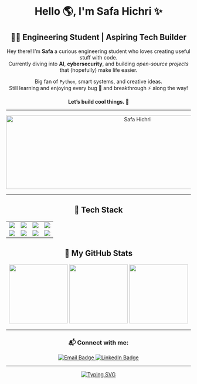 <!-- Header with emoji and animation -->
<h1 align="center">
  Hello 🌎, I'm Safa Hichri ✨
<h2 align="center">👩‍💻 Engineering Student | Aspiring Tech Builder</h2>

<p align="center">
  Hey there! I’m <strong>Safa</strong> a curious engineering student who loves creating useful stuff with code.<br>
  Currently diving into <strong>AI</strong>, <strong>cybersecurity</strong>, and building <em>open-source projects</em> that (hopefully) make life easier.
</p>

<p align="center">
  Big fan of <code>Python</code>, smart systems, and creative ideas.<br>
  Still learning and enjoying every bug 🐞 and breakthrough ⚡ along the way!
</p>

<p align="center">
  <strong>Let’s build cool things. 🚀</strong>
</p>

---
<p align="center">
  <img src="https://media2.giphy.com/media/v1.Y2lkPTc5MGI3NjExc2UzZHY5bzdjZWF6emFpZmMwdHloZzUzcmc1ZGcwdDMwenV0dWk4NyZlcD12MV9pbnRlcm5hbF9naWZfYnlfaWQmY3Q9Zw/LMcB8XospGZO8UQq87/giphy.gif" alt="Safa Hichri" width="700" height="200">
</p>


---



<h2 align="center">🚀 Tech Stack</h2>


<div align="center">

<table>
  <tr>
    <td align="center"><img src="https://img.shields.io/badge/Python-3776AB?logo=python&logoColor=white&style=for-the-badge"/></td>
    <td align="center"><img src="https://img.shields.io/badge/Java-ED8B00?logo=java&logoColor=white&style=for-the-badge"/></td>
    <td align="center"><img src="https://img.shields.io/badge/Flutter-02569B?logo=flutter&logoColor=white&style=for-the-badge"/></td>
    <td align="center"><img src="https://img.shields.io/badge/Firebase-FFCA28?logo=firebase&logoColor=black&style=for-the-badge"/></td>
  </tr>
  <tr>
    <td align="center"><img src="https://img.shields.io/badge/HTML5-E34F26?logo=html5&logoColor=white&style=for-the-badge"/></td>
    <td align="center"><img src="https://img.shields.io/badge/CSS3-1572B6?logo=css3&logoColor=white&style=for-the-badge"/></td>
    <td align="center"><img src="https://img.shields.io/badge/JavaScript-F7DF1E?logo=javascript&logoColor=black&style=for-the-badge"/></td>
    <td align="center"><img src="https://img.shields.io/badge/TensorFlow-FF6F00?logo=tensorflow&logoColor=white&style=for-the-badge"/></td>
  </tr>
</table>

</div>


<!-- Badges -->

<h2 align="center">🚀 My GitHub Stats</h2>

<div align="center">
  <img src="https://github-readme-stats.vercel.app/api?username=safahichri2001&show_icons=true&theme=tokyonight" height="160"/>
  <img src="https://github-readme-stats.vercel.app/api/top-langs/?username=safahichri2001&layout=compact&theme=tokyonight" height="160"/>
  <img src="https://github-readme-streak-stats.herokuapp.com?user=safahichri2001&theme=tokyonight&hide_border=false" height="160"/>
</div>

---

<h3 align="center">📬 Connect with me:</h3>
<p align="center">
  <a href="mailto:safahichri77@gmail.com" target="_blank">
    <img src="https://img.shields.io/badge/Email-D14836?style=for-the-badge&logo=gmail&logoColor=white" alt="Email Badge"/>
  </a>
  <a href="https://www.linkedin.com/in/safa-hichri-9386a6277/" target="_blank">
    <img src="https://img.shields.io/badge/LinkedIn-0A66C2?style=for-the-badge&logo=linkedin&logoColor=white" alt="LinkedIn Badge"/>
  </a>
</p>

---

<div align="center">
  <a href="https://git.io/typing-svg">
    <img src="https://readme-typing-svg.demolab.com?font=Fira+Code&duration=2000&pause=50&color=FD00E7&center=true&multiline=true&width=435&lines=Your+visit+just+made+my+README+;%F0%9F%8C%9F+brighter+%F0%9F%8C%9F" alt="Typing SVG" />
  </a>
</div>




